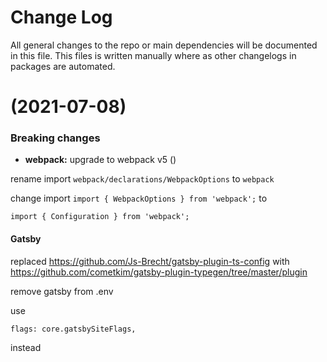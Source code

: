 # Change Log

All general changes to the repo or main dependencies will be documented in this
file. This files is written manually where as other changelogs in packages are
automated.

# (2021-07-08)

### Breaking changes

- **webpack:** upgrade to webpack v5 ()

rename import `webpack/declarations/WebpackOptions` to `webpack`

change import `import { WebpackOptions } from 'webpack';` to

`import { Configuration } from 'webpack';`

#### Gatsby

replaced https://github.com/Js-Brecht/gatsby-plugin-ts-config with
https://github.com/cometkim/gatsby-plugin-typegen/tree/master/plugin

remove gatsby from .env

use

```
flags: core.gatsbySiteFlags,
```

instead
